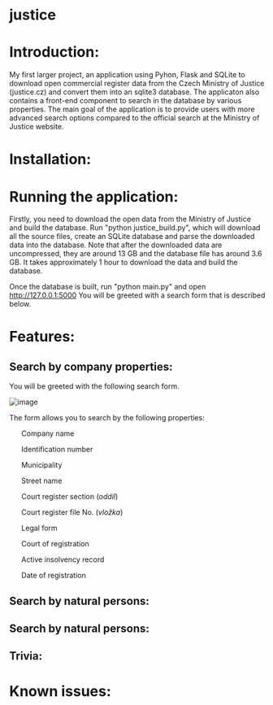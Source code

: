 # justice
<h1>Introduction:</h1>
My first larger project, an application using Pyhon, Flask and SQLite to download open commercial register data from the Czech Ministry of Justice (justice.cz) and convert them into an sqlite3 database. The applicaton also contains a front-end component to search in the database by various properties. The main goal of the application is to provide users with more advanced search options compared to the official search at the Ministry of Justice website. 

<h1>Installation:</h1>

<h1>Running the application:</h1>
Firstly, you need to download the open data from the Ministry of Justice and build the database. Run "python justice_build.py", which will download all the source files, create an SQLite database and parse the downloaded data into the database. Note that after the downloaded data are uncompressed, they are around 13 GB and the database file has around 3.6 GB. It takes approximately 1 hour to download the data and build the database.

Once the database is built, run "python main.py" and open http://127.0.0.1:5000 You will be greeted with a search form that is described below.

<h1>Features:</h1>
<h2>Search by company properties:</h2>
You will be greeted with the following search form.

![image](https://user-images.githubusercontent.com/46304018/116794252-e90da280-aacb-11eb-92aa-93cb300c2043.png)

The form allows you to search by the following properties:
<list>
  <ul>Company name</ul>
  <ul>Identification number</ul>
  <ul>Municipality</ul>
  <ul>Street name</ul>
  <ul>Court register section (<i>oddíl</i>)</ul>
  <ul>Court register file No. (<i>vložka</i>)</ul>
  <ul>Legal form</ul>
  <ul>Court of registration</ul>
  <ul>Active insolvency record</ul>
  <ul>Date of registration</ul>
</list>  
  
<h2>Search by natural persons:</h2>

<h2>Search by natural persons:</h2>

<h2>Trivia:</h2>

<h1>Known issues:</h1>

